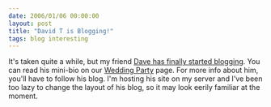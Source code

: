 ```yaml
---
date: 2006/01/06 00:00:00
layout: post
title: "David T is Blogging!"
tags: blog interesting
---
```


It's taken quite a while, but my friend [Dave has finally started blogging](http://kurup.org/dave). You can read his mini-bio on our [Wedding Party](http://kurup.org/wedding/content/wedding-party) page. For more info about him, you'll have to follow his blog. I'm hosting his site on my server and I've been too lazy to change the layout of his blog, so it may look eerily familiar at the moment.
